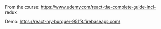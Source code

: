 From the course: https://www.udemy.com/react-the-complete-guide-incl-redux

Demo: https://react-my-burguer-951f8.firebaseapp.com/